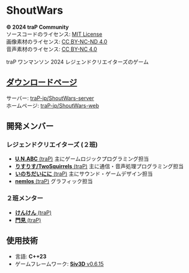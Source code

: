 # ShoutWars

**© 2024 traP Community**  
ソースコードのライセンス: [MIT License](LICENSE)  
画像素材のライセンス: [CC BY-NC-ND 4.0](images/LICENSE.md)  
音声素材のライセンス: [CC BY-NC 4.0](audioes/LICENSE.md)

traP ワンマンソン 2024 レジェンドクリエイターズのゲーム

**[ダウンロードページ](https://shoutwars.trap.games/)**
---

サーバー: [traP-jp/ShoutWars-server](https://github.com/traP-jp/ShoutWars-server)  
ホームページ: [traP-jp/ShoutWars-web](https://github.com/traP-jp/ShoutWars-web)

## 開発メンバー

### レジェンドクリエイターズ (２班)

- [**U.N.ABC** (traP)](https://trap.jp/author/U-N-ABC) 主にゲームロジックプログラミング担当
- [**りすりす/TwoSquirrels** (traP)](https://trap.jp/author/TwoSquirrels) 主に通信・音声処理プログラミング担当
- [**いのちだいにに** (traP)](https://trap.jp/author/inochidainini) 主にサウンド・ゲームデザイン担当
- [**nemlos** (traP)](https://trap.jp/author/nemlos5) グラフィック担当

### ２班メンター

- [**けんけん** (traP)](https://trap.jp/author/kenken)
- [**門見** (traP)](https://trap.jp/author/Cd_48)

<!--
### 貢献者
-->

## 使用技術

- 言語: **C++23**
- ゲームフレームワーク: [**Siv3D** v0.6.15](https://github.com/Siv3D/OpenSiv3D/tree/v0.6.15)
